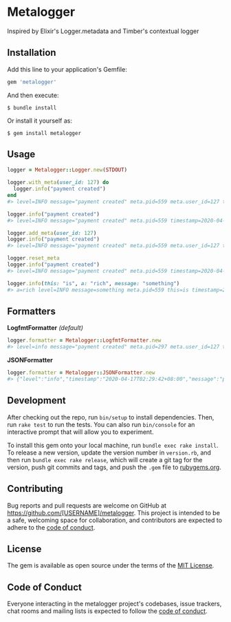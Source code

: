 # Metalogger

Inspired by Elixir's Logger.metadata and Timber's contextual logger

## Installation

Add this line to your application's Gemfile:

```ruby
gem 'metalogger'
```

And then execute:

    $ bundle install

Or install it yourself as:

    $ gem install metalogger

## Usage

```ruby
logger = Metalogger::Logger.new(STDOUT)

logger.with_meta(user_id: 127) do
  logger.info("payment created")
end
#> level=INFO message="payment created" meta.pid=559 meta.user_id=127 timestamp=2020-04-17T02:35:15+08:00

logger.info("payment created")
#> level=INFO message="payment created" meta.pid=559 timestamp=2020-04-17T02:35:15+08:00

logger.add_meta(user_id: 127)
logger.info("payment created")
#> level=INFO message="payment created" meta.pid=559 meta.user_id=127 timestamp=2020-04-17T02:35:15+08:00

logger.reset_meta
logger.info("payment created")
#> level=INFO message="payment created" meta.pid=559 timestamp=2020-04-17T02:35:15+08:00

logger.info(this: "is", a: "rich", message: "something")
#> a=rich level=INFO message=something meta.pid=559 this=is timestamp=2020-04-17T02:35:15+08:00
```

## Formatters

**LogfmtFormatter** *(default)*

```ruby
logger.formatter = Metalogger::LogfmtFormatter.new
#> level=info message="payment created" meta.pid=297 meta.user_id=127 timestamp=2020-04-17T02:27:59+08:00
```

**JSONFormatter**

```ruby
logger.formatter = Metalogger::JSONFormatter.new
#> {"level":"info","timestamp":"2020-04-17T02:29:42+08:00","message":"payment created","meta":{"pid":297,"user_id":127}}
```

## Development

After checking out the repo, run `bin/setup` to install dependencies. Then, run `rake test` to run the tests. You can also run `bin/console` for an interactive prompt that will allow you to experiment.

To install this gem onto your local machine, run `bundle exec rake install`. To release a new version, update the version number in `version.rb`, and then run `bundle exec rake release`, which will create a git tag for the version, push git commits and tags, and push the `.gem` file to [rubygems.org](https://rubygems.org).

## Contributing

Bug reports and pull requests are welcome on GitHub at https://github.com/[USERNAME]/metalogger. This project is intended to be a safe, welcoming space for collaboration, and contributors are expected to adhere to the [code of conduct](https://github.com/[USERNAME]/metalogger/blob/master/CODE_OF_CONDUCT.md).


## License

The gem is available as open source under the terms of the [MIT License](https://opensource.org/licenses/MIT).

## Code of Conduct

Everyone interacting in the metalogger project's codebases, issue trackers, chat rooms and mailing lists is expected to follow the [code of conduct](https://github.com/[USERNAME]/metalogger/blob/master/CODE_OF_CONDUCT.md).
